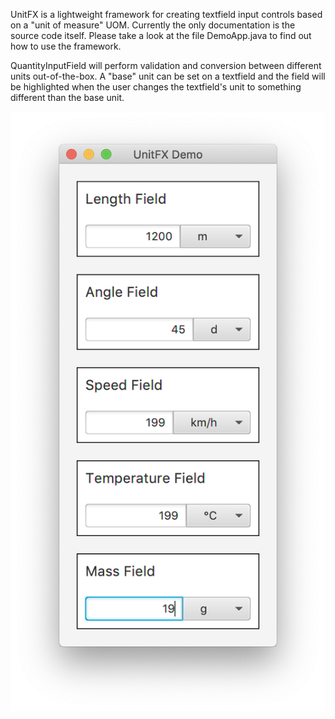 UnitFX is a lightweight framework for creating textfield input controls based on a "unit of measure" UOM.
Currently the only documentation is the source code itself. Please take a look at the file DemoApp.java to find
out how to use the framework.

QuantityInputField will perform validation and conversion between different units out-of-the-box. A "base" unit can be 
set on a textfield and the field will be highlighted when the user changes the textfield's unit to something
different than the base unit.

![screenshot of demo_app](docs/images/demo.png) 
